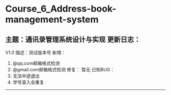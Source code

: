 ﻿# Course_6_Address-book-management-system
主题：通讯录管理系统设计与实现
更新日志：
----------------------------------------------------------------------
V1.0
描述：测试版本号
新增：
1. @qq.com邮箱格式检测
2. @gmail.com邮箱格式检测
修复：
暂无
已知BUG：
1. 无法中途退出
2. 学号录入会重复
----------------------------------------------------------------------
